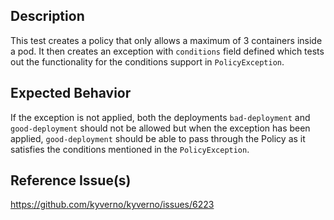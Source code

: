 ## Description

This test creates a policy that only allows a maximum of 3 containers inside a pod. It then creates an exception with `conditions` field defined which tests out the functionality for the conditions support in `PolicyException`.


## Expected Behavior

If the exception is not applied, both the deployments `bad-deployment` and `good-deployment` should not be allowed but when the exception has been applied, `good-deployment` should be able to pass through the Policy as it satisfies the conditions mentioned in the `PolicyException`.

## Reference Issue(s)

https://github.com/kyverno/kyverno/issues/6223
